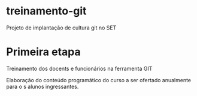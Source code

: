 # treinamento-git
Projeto de implantação de cultura git no SET

# Primeira etapa

Treinamento dos docents e funcionários na ferramenta GIT

Elaboração do conteúdo programático do curso a ser ofertado anualmente para o s alunos ingressantes.
